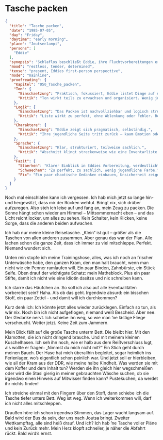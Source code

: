 # Tasche packen

```json
{
  "title": "Tasche packen",
  "date": "1985-07-05",
  "day": "Friday",
  "daytime": "early morning",
  "place": "Joutsenlampi",
  "persons": [
    "Eddie"
  ],
  "synopsis": "Schlaflos beschließt Eddie, ihre Fluchtvorbereitungen ernsthaft zu beginnen. Im Licht der Mittsommersonne packt sie ihre kleine Reisetasche mit Unterwäsche, Trainingshose, Hygieneartikeln, Seife, Zahnbürste, ihrem Matheblock und Stiften. Sie erkennt, dass sie ihre große Tasche, viele Klamotten, ihr Kuscheltier und symbolisch auch die DDR und ihre Kindheit zurücklassen muss. Ein kurzer Moment des Zweifelns, doch sie wischt ihn beiseite. Bald wird der Bus nach Joutsa zum zweiten Wettkampftag fahren.",
  "mood": "restless, tender, determined",
  "tense": "present, Eddies first-person perspective",
  "mode": "mainline",
  "proofreading": {
    "Kapitel": "050_Tasche_packen",
    "Ton": {
      "Einschaetzung": "Praktisch, fokussiert, Eddie listet Dinge auf und denkt taktisch.",
      "Kritik": "Ton wirkt teils zu erwachsen und organisiert. Wenig jugendliche Unsicherheit oder Spontaneität."
    },
    "Logik": {
      "Einschaetzung": "Das Packen ist nachvollziehbar und logisch strukturiert.",
      "Kritik": "Liste wirkt zu perfekt, ohne Ablenkung oder Fehler. Realismus würde mehr Chaos oder Fehlentscheidungen vertragen."
    },
    "Charaktere": {
      "Einschaetzung": "Eddie zeigt sich pragmatisch, selbständig.",
      "Kritik": "Ihre jugendliche Seite tritt zurück – kaum Emotion oder Trotz. Sie klingt fast wie eine Erwachsene auf Mission."
    },
    "Sprache": {
      "Einschaetzung": "Klar, strukturiert, teilweise sachlich.",
      "Kritik": "Abschnitt klingt streckenweise wie eine Inventarliste. Wenig jugendliche Kommentare oder humorvolle Einwürfe."
    },
    "Fazit": {
      "Staerken": "Klarer Einblick in Eddies Vorbereitung, verdeutlicht ihre Sachlichkeit.",
      "Schwaechen": "Zu perfekt, zu sachlich, wenig jugendliche Farbe.",
      "Fix": "Ein paar chaotische Gedanken einbauen, Unsicherheit zeigen (was nehme ich, was vergesse ich?), jugendliche Kommentare ergänzen."
    }
  }
}
```

Noch mal einschlafen kann ich vergessen. Ich hab mich jetzt so lange hin- und
hergewälzt, dass mir der Rücken wehtut. Bringt nix, sich drüber aufzuregen. Also
steh ich leise auf und fang an, mein Zeug zu packen. Die Sonne hängt schon
wieder am Himmel – Mittsommernacht eben – und das Licht reicht locker, um alles
zu sehen. Kein Schalter, kein Klicken, keine Sorge, dass die anderen beiden
aufwachen.

Ich hab nur meine kleine Reisetasche. „Klein“ ist gut – größer als die Taschen
von allen anderen zusammen. Aber genau das war der Plan. Alle lachen schon die
ganze Zeit, dass ich immer zu viel mitschleppe. Perfekt. Niemand wundert sich.

Unten rein stopfe ich meine Trainingshose, alles, was ich noch an frischer
Unterwäsche habe, den ganzen Kram, den man halt braucht, wenn man nicht wie ein
Penner rumlaufen will. Ein paar Binden, Zahnbürste, ein Stück Seife. Oben drauf
der wichtigste Schatz: mein Matheblock. Plus ein paar Stifte, damit ich nicht
wie eine Idiotin dasitze und nix schreiben kann.

Ich starre das Häufchen an. So soll ich also auf alle Eventualitäten vorbereitet
sein? Haha. Als ob das geht. Irgendwie absurd: ein bisschen Stoff, ein paar
Zettel – und damit will ich durchkommen?

Kurz denk ich: Ich könnte jetzt alles wieder zurücklegen. Einfach so tun, als
wär nix. Noch bin ich nicht aufgeflogen, niemand weiß Bescheid. Aber nee. Der
Gedanke nervt. Ich schiebe ihn weg, so wie man ’ne lästige Fliege verscheucht.
Weiter jetzt. Keine Zeit zum Jammern.

Mein Blick fällt auf die große Tasche unterm Bett. Die bleibt hier. Mit den
Klamotten, die ich nicht dringend brauche. Und mit meinem kleinen Kuschelhasen.
Ich seh ihn noch, wie er halb aus dem Reißverschluss lugt, als wollte er fragen:
„Nimmst du mich nicht mit?“ Ein Stich geht durch meinen Bauch. Der Hase hat mich
überallhin begleitet, sogar heimlich ins Ferienlager, wo’s eigentlich schon
peinlich war. Und jetzt soll er hierbleiben, wie all der Kram aus der DDR, wie
meine halbe Kindheit. Was werden sie mit dem Koffer und dem Inhalt tun? Werden
sie ihn gleich hier wegschmeißen oder wird die Stasi gierig in meiner
gebrauchten Wäsche suchen, ob sie irgendwo einen Hinweis auf Mitwisser finden
kann? Pustekuchen, da werdet ihr nichts finden!

Ich streiche einmal mit den Fingern über den Stoff, dann schiebe ich die Tasche
tiefer unters Bett. Weg ist weg. Wenn ich weiterkommen will, darf ich nicht
alles mitschleppen.

Draußen höre ich schon irgendwo Stimmen, das Lager wacht langsam auf. Bald wird
der Bus da sein, der uns nach Joutsa bringt. Zweiter Wettkampftag, alle sind
heiß drauf. Und ich? Ich hab ’ne Tasche voller Pläne und kein Zurück mehr. Mein
Herz klopft schneller, je näher die Abfahrt rückt. Bald wird’s ernst.
